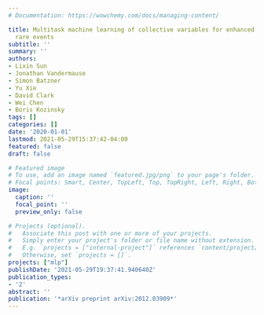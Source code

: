 ```yaml
---
# Documentation: https://wowchemy.com/docs/managing-content/

title: Multitask machine learning of collective variables for enhanced sampling of
  rare events
subtitle: ''
summary: ''
authors:
- Lixin Sun
- Jonathan Vandermause
- Simon Batzner
- Yu Xie
- David Clark
- Wei Chen
- Boris Kozinsky
tags: []
categories: []
date: '2020-01-01'
lastmod: 2021-05-29T15:37:42-04:00
featured: false
draft: false

# Featured image
# To use, add an image named `featured.jpg/png` to your page's folder.
# Focal points: Smart, Center, TopLeft, Top, TopRight, Left, Right, BottomLeft, Bottom, BottomRight.
image:
  caption: ''
  focal_point: ''
  preview_only: false

# Projects (optional).
#   Associate this post with one or more of your projects.
#   Simply enter your project's folder or file name without extension.
#   E.g. `projects = ["internal-project"]` references `content/project/deep-learning/index.md`.
#   Otherwise, set `projects = []`.
projects: ["mlp"]
publishDate: '2021-05-29T19:37:41.940640Z'
publication_types:
- '2'
abstract: ''
publication: '*arXiv preprint arXiv:2012.03909*'
---
```

